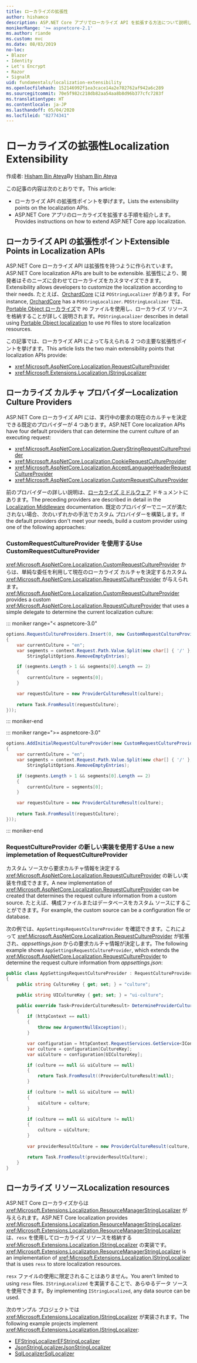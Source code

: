 ```yaml
---
title: ローカライズの拡張性
author: hishamco
description: ASP.NET Core アプリでローカライズ API を拡張する方法について説明します。
monikerRange: '>= aspnetcore-2.1'
ms.author: riande
ms.custom: mvc
ms.date: 08/03/2019
no-loc:
- Blazor
- Identity
- Let's Encrypt
- Razor
- SignalR
uid: fundamentals/localization-extensibility
ms.openlocfilehash: 152146992f1ea3cace14a2e702762af942a6c289
ms.sourcegitcommit: 70e5f982c218db82aa54aa8b8d96b377cfc7283f
ms.translationtype: HT
ms.contentlocale: ja-JP
ms.lasthandoff: 05/04/2020
ms.locfileid: "82774341"
---
```

# <a name="localization-extensibility"></a><span data-ttu-id="da605-103">ローカライズの拡張性</span><span class="sxs-lookup"><span data-stu-id="da605-103">Localization Extensibility</span></span>

<span data-ttu-id="da605-104">作成者: [Hisham Bin Ateya](https://github.com/hishamco)</span><span class="sxs-lookup"><span data-stu-id="da605-104">By [Hisham Bin Ateya](https://github.com/hishamco)</span></span>

<span data-ttu-id="da605-105">この記事の内容は次のとおりです。</span><span class="sxs-lookup"><span data-stu-id="da605-105">This article:</span></span>

* <span data-ttu-id="da605-106">ローカライズ API の拡張性ポイントを挙げます。</span><span class="sxs-lookup"><span data-stu-id="da605-106">Lists the extensibility points on the localization APIs.</span></span>
* <span data-ttu-id="da605-107">ASP.NET Core アプリのローカライズを拡張する手順を紹介します。</span><span class="sxs-lookup"><span data-stu-id="da605-107">Provides instructions on how to extend ASP.NET Core app localization.</span></span>

## <a name="extensible-points-in-localization-apis"></a><span data-ttu-id="da605-108">ローカライズ API の拡張性ポイント</span><span class="sxs-lookup"><span data-stu-id="da605-108">Extensible Points in Localization APIs</span></span>

<span data-ttu-id="da605-109">ASP.NET Core ローカライズ API は拡張性を持つように作られています。</span><span class="sxs-lookup"><span data-stu-id="da605-109">ASP.NET Core localization APIs are built to be extensible.</span></span> <span data-ttu-id="da605-110">拡張性により、開発者はそのニーズに合わせてローカライズをカスタマイズできます。</span><span class="sxs-lookup"><span data-stu-id="da605-110">Extensibility allows developers to customize the localization according to their needs.</span></span> <span data-ttu-id="da605-111">たとえば、[OrchardCore](https://github.com/orchardCMS/OrchardCore/) には `POStringLocalizer` があります。</span><span class="sxs-lookup"><span data-stu-id="da605-111">For instance, [OrchardCore](https://github.com/orchardCMS/OrchardCore/) has a `POStringLocalizer`.</span></span> <span data-ttu-id="da605-112">`POStringLocalizer` では、[Portable Object ローカライズ](xref:fundamentals/portable-object-localization)で `PO` ファイルを使用し、ローカライズ リソースを格納することが詳しく説明されます。</span><span class="sxs-lookup"><span data-stu-id="da605-112">`POStringLocalizer` describes in detail using [Portable Object localization](xref:fundamentals/portable-object-localization) to use `PO` files to store localization resources.</span></span>

<span data-ttu-id="da605-113">この記事では、ローカライズ API によって与えられる 2 つの主要な拡張性ポイントを挙げます。</span><span class="sxs-lookup"><span data-stu-id="da605-113">This article lists the two main extensibility points that localization APIs provide:</span></span> 

* <xref:Microsoft.AspNetCore.Localization.RequestCultureProvider>
* <xref:Microsoft.Extensions.Localization.IStringLocalizer>

## <a name="localization-culture-providers"></a><span data-ttu-id="da605-114">ローカライズ カルチャ プロバイダー</span><span class="sxs-lookup"><span data-stu-id="da605-114">Localization Culture Providers</span></span>

<span data-ttu-id="da605-115">ASP.NET Core ローカライズ API には、実行中の要求の現在のカルチャを決定できる既定のプロバイダーが 4 つあります。</span><span class="sxs-lookup"><span data-stu-id="da605-115">ASP.NET Core localization APIs have four default providers that can determine the current culture of an executing request:</span></span>

* <xref:Microsoft.AspNetCore.Localization.QueryStringRequestCultureProvider>
* <xref:Microsoft.AspNetCore.Localization.CookieRequestCultureProvider>
* <xref:Microsoft.AspNetCore.Localization.AcceptLanguageHeaderRequestCultureProvider>
* <xref:Microsoft.AspNetCore.Localization.CustomRequestCultureProvider>

<span data-ttu-id="da605-116">前のプロバイダーの詳しい説明は、[ローカライズ ミドルウェア](xref:fundamentals/localization) ドキュメントにあります。</span><span class="sxs-lookup"><span data-stu-id="da605-116">The preceding providers are described in detail in the [Localization Middleware](xref:fundamentals/localization) documentation.</span></span> <span data-ttu-id="da605-117">既定のプロバイダーでニーズが満たされない場合、次のいずれかの手法でカスタム プロバイダーを構築します。</span><span class="sxs-lookup"><span data-stu-id="da605-117">If the default providers don't meet your needs, build a custom provider using one of the following approaches:</span></span>

### <a name="use-customrequestcultureprovider"></a><span data-ttu-id="da605-118">CustomRequestCultureProvider を使用する</span><span class="sxs-lookup"><span data-stu-id="da605-118">Use CustomRequestCultureProvider</span></span>

<span data-ttu-id="da605-119"><xref:Microsoft.AspNetCore.Localization.CustomRequestCultureProvider> からは、単純な委任を利用して現在のローカライズ カルチャを決定するカスタム <xref:Microsoft.AspNetCore.Localization.RequestCultureProvider> が与えられます。</span><span class="sxs-lookup"><span data-stu-id="da605-119"><xref:Microsoft.AspNetCore.Localization.CustomRequestCultureProvider> provides a custom <xref:Microsoft.AspNetCore.Localization.RequestCultureProvider> that uses a simple delegate to determine the current localization culture:</span></span>

::: moniker range="< aspnetcore-3.0"
```csharp
options.RequestCultureProviders.Insert(0, new CustomRequestCultureProvider(async context =>
{
    var currentCulture = "en";
    var segments = context.Request.Path.Value.Split(new char[] { '/' }, 
        StringSplitOptions.RemoveEmptyEntries);

    if (segments.Length > 1 && segments[0].Length == 2)
    {
        currentCulture = segments[0];
    }

    var requestCulture = new ProviderCultureResult(culture);
    
    return Task.FromResult(requestCulture);
}));
```

::: moniker-end

::: moniker range=">= aspnetcore-3.0"
```csharp
options.AddInitialRequestCultureProvider(new CustomRequestCultureProvider(async context =>
{
    var currentCulture = "en";
    var segments = context.Request.Path.Value.Split(new char[] { '/' }, 
        StringSplitOptions.RemoveEmptyEntries);

    if (segments.Length > 1 && segments[0].Length == 2)
    {
        currentCulture = segments[0];
    }

    var requestCulture = new ProviderCultureResult(culture);
    
    return Task.FromResult(requestCulture);
}));
```

::: moniker-end

### <a name="use-a-new-implemetation-of-requestcultureprovider"></a><span data-ttu-id="da605-120">RequestCultureProvider の新しい実装を使用する</span><span class="sxs-lookup"><span data-stu-id="da605-120">Use a new implemetation of RequestCultureProvider</span></span>

<span data-ttu-id="da605-121">カスタム ソースから要求カルチャ情報を決定する <xref:Microsoft.AspNetCore.Localization.RequestCultureProvider> の新しい実装を作成できます。</span><span class="sxs-lookup"><span data-stu-id="da605-121">A new implementation of <xref:Microsoft.AspNetCore.Localization.RequestCultureProvider> can be created that determines the request culture information from a custom source.</span></span> <span data-ttu-id="da605-122">たとえば、構成ファイルまたはデータベースをカスタム ソースにすることができます。</span><span class="sxs-lookup"><span data-stu-id="da605-122">For example, the custom source can be a configuration file or database.</span></span>

<span data-ttu-id="da605-123">次の例では、`AppSettingsRequestCultureProvider` を確認できます。これによって <xref:Microsoft.AspNetCore.Localization.RequestCultureProvider> が拡張され、*appsettings.json* からの要求カルチャ情報が決定します。</span><span class="sxs-lookup"><span data-stu-id="da605-123">The following example shows `AppSettingsRequestCultureProvider`, which extends the <xref:Microsoft.AspNetCore.Localization.RequestCultureProvider> to determine the request culture information from *appsettings.json*:</span></span>

```csharp
public class AppSettingsRequestCultureProvider : RequestCultureProvider
{
    public string CultureKey { get; set; } = "culture";

    public string UICultureKey { get; set; } = "ui-culture";

    public override Task<ProviderCultureResult> DetermineProviderCultureResult(HttpContext httpContext)
    {
        if (httpContext == null)
        {
            throw new ArgumentNullException();
        }

        var configuration = httpContext.RequestServices.GetService<IConfigurationRoot>();
        var culture = configuration[CultureKey];
        var uiCulture = configuration[UICultureKey];

        if (culture == null && uiCulture == null)
        {
            return Task.FromResult((ProviderCultureResult)null);
        }

        if (culture != null && uiCulture == null)
        {
            uiCulture = culture;
        }

        if (culture == null && uiCulture != null)
        {
            culture = uiCulture;
        }
        
        var providerResultCulture = new ProviderCultureResult(culture, uiCulture);

        return Task.FromResult(providerResultCulture);
    }
}
```

## <a name="localization-resources"></a><span data-ttu-id="da605-124">ローカライズ リソース</span><span class="sxs-lookup"><span data-stu-id="da605-124">Localization resources</span></span>

<span data-ttu-id="da605-125">ASP.NET Core ローカライズからは <xref:Microsoft.Extensions.Localization.ResourceManagerStringLocalizer> が与えられます。</span><span class="sxs-lookup"><span data-stu-id="da605-125">ASP.NET Core localization provides <xref:Microsoft.Extensions.Localization.ResourceManagerStringLocalizer>.</span></span> <span data-ttu-id="da605-126"><xref:Microsoft.Extensions.Localization.ResourceManagerStringLocalizer> は、`resx` を使用してローカライズ リソースを格納する <xref:Microsoft.Extensions.Localization.IStringLocalizer> の実装です。</span><span class="sxs-lookup"><span data-stu-id="da605-126"><xref:Microsoft.Extensions.Localization.ResourceManagerStringLocalizer> is an implementation of <xref:Microsoft.Extensions.Localization.IStringLocalizer> that is uses `resx` to store localization resources.</span></span>

<span data-ttu-id="da605-127">`resx` ファイルの使用に限定されることはありません。</span><span class="sxs-lookup"><span data-stu-id="da605-127">You aren't limited to using `resx` files.</span></span> <span data-ttu-id="da605-128">`IStringLocalized` を実装することで、あらゆるデータ ソースを使用できます。</span><span class="sxs-lookup"><span data-stu-id="da605-128">By implementing `IStringLocalized`, any data source can be used.</span></span>

<span data-ttu-id="da605-129">次のサンプル プロジェクトでは <xref:Microsoft.Extensions.Localization.IStringLocalizer> が実装されます。</span><span class="sxs-lookup"><span data-stu-id="da605-129">The following example projects implement <xref:Microsoft.Extensions.Localization.IStringLocalizer>:</span></span> 

* [<span data-ttu-id="da605-130">EFStringLocalizer</span><span class="sxs-lookup"><span data-stu-id="da605-130">EFStringLocalizer</span></span>](https://github.com/aspnet/Entropy/tree/master/samples/Localization.EntityFramework)
* [<span data-ttu-id="da605-131">JsonStringLocalizer</span><span class="sxs-lookup"><span data-stu-id="da605-131">JsonStringLocalizer</span></span>](https://github.com/hishamco/My.Extensions.Localization.Json)
* [<span data-ttu-id="da605-132">SqlLocalizer</span><span class="sxs-lookup"><span data-stu-id="da605-132">SqlLocalizer</span></span>](https://github.com/damienbod/AspNetCoreLocalization)
